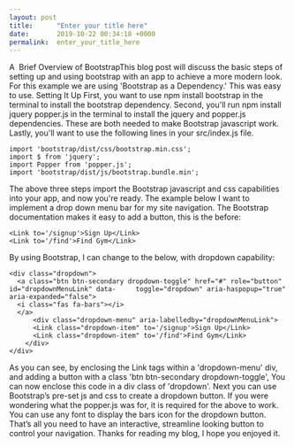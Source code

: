 ```yaml
---
layout: post
title:      "Enter your title here"
date:       2019-10-22 00:34:18 +0000
permalink:  enter_your_title_here
---
```



A  Brief Overview of BootstrapThis blog post will discuss the basic steps of setting up and using bootstrap with an app to achieve a more modern look.
For this example we are using 'Bootstrap as a Dependency.' This was easy to use.
Setting It Up
First, you want to use npm install bootstrap in the terminal to install the bootstrap dependency.
Second, you'll run npm install jquery popper.js in the terminal to install the jquery and popper.js dependencies. These are both needed to make Bootstrap javascript work.
Lastly, you'll want to use the following lines in your src/index.js file.

```
import 'bootstrap/dist/css/bootstrap.min.css';
import $ from 'jquery';
import Popper from 'popper.js';
import 'bootstrap/dist/js/bootstrap.bundle.min';
```

The above three steps import the Bootstrap javascript and css capabilities into your app, and now you're ready.
The example below I want to implement a drop down menu bar for my site navigation. The Bootstrap documentation makes it easy to add a button, this is the before:

```
<Link to='/signup'>Sign Up</Link>
<Link to='/find'>Find Gym</Link>
```

By using Bootstrap, I can change to the below, with dropdown capability:

```
<div class="dropdown"> 
  <a class="btn btn-secondary dropdown-toggle" href="#" role="button" id="dropdownMenuLink" data-     toggle="dropdown" aria-haspopup="true" aria-expanded="false"> 
  <i class="fas fa-bars"></i> 
  </a> 
	  <div class="dropdown-menu" aria-labelledby="dropdownMenuLink"> 
      <Link class="dropdown-item" to='/signup'>Sign Up</Link> 
      <Link class="dropdown-item" to='/find'>Find Gym</Link> 
    </div>
</div>
```

As you can see, by enclosing the Link tags within a 'dropdown-menu' div, and adding a button with a class 'btn btn-secondary dropdown-toggle', You can now enclose this code in a div class of 'dropdown'. Next you can use Bootstrap’s pre-set js and css to create a dropdown button.
If you were wondering what the popper.js was for, it is required for the above to work. You can use any font to display the bars icon for the dropdown button.
That’s all you need to have an interactive, streamline looking button to control your navigation.
Thanks for reading my blog, I hope you enjoyed it.
